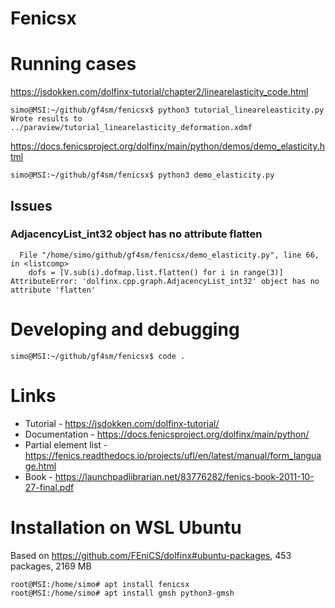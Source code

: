 # Fenicsx

# Running cases

https://jsdokken.com/dolfinx-tutorial/chapter2/linearelasticity_code.html
```
simo@MSI:~/github/gf4sm/fenicsx$ python3 tutorial_lineareleasticity.py
Wrote results to ../paraview/tutorial_linearelasticity_deformation.xdmf
```

https://docs.fenicsproject.org/dolfinx/main/python/demos/demo_elasticity.html
```
simo@MSI:~/github/gf4sm/fenicsx$ python3 demo_elasticity.py
```
## Issues

### AdjacencyList_int32 object has no attribute flatten
```
  File "/home/simo/github/gf4sm/fenicsx/demo_elasticity.py", line 66, in <listcomp>
    dofs = [V.sub(i).dofmap.list.flatten() for i in range(3)]
AttributeError: 'dolfinx.cpp.graph.AdjacencyList_int32' object has no attribute 'flatten'
```


# Developing and debugging
```
simo@MSI:~/github/gf4sm/fenicsx$ code .
```

# Links
 * Tutorial - https://jsdokken.com/dolfinx-tutorial/
 * Documentation - https://docs.fenicsproject.org/dolfinx/main/python/
 * Partial element list - https://fenics.readthedocs.io/projects/ufl/en/latest/manual/form_language.html
 * Book - https://launchpadlibrarian.net/83776282/fenics-book-2011-10-27-final.pdf

# Installation on WSL Ubuntu
Based on https://github.com/FEniCS/dolfinx#ubuntu-packages, 453 packages, 2169 MB
```
root@MSI:/home/simo# apt install fenicsx
root@MSI:/home/simo# apt install gmsh python3-gmsh
```
